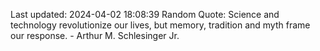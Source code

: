 Last updated: 2024-04-02 18:08:39
Random Quote: Science and technology revolutionize our lives, but memory, tradition and myth frame our response. - Arthur M. Schlesinger Jr.